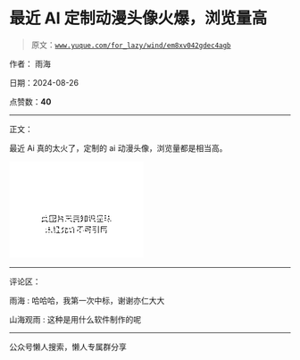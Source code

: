 # 最近 AI 定制动漫头像火爆，浏览量高

> 原文：[`www.yuque.com/for_lazy/wind/em8xv042gdec4agb`](https://www.yuque.com/for_lazy/wind/em8xv042gdec4agb)

作者： 雨海

日期：2024-08-26

点赞数：**40**

* * *

正文：

最近 Ai 真的太火了，定制的 ai 动漫头像，浏览量都是相当高。

![](img/8981bd2ece4f917f9b1aec31395cd2bd.png "None")

* * *

评论区：

雨海 : 哈哈哈，我第一次中标，谢谢亦仁大大

山海观雨 : 这种是用什么软件制作的呢

* * *

公众号懒人搜索，懒人专属群分享